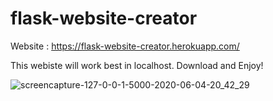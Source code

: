 # flask-website-creator

Website : https://flask-website-creator.herokuapp.com/

This webiste will work best in localhost. Download and Enjoy!

![screencapture-127-0-0-1-5000-2020-06-04-20_42_29](https://user-images.githubusercontent.com/48859773/83778802-cf3fc180-a6a8-11ea-99c1-c5708f9b2e3e.png)
